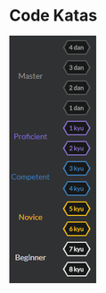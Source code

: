 # Code Katas

![alt text](https://github.com/Nithishkumar2027/code-katas/blob/master/level.png?raw=true)

